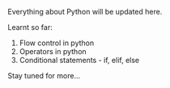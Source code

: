 Everything about Python will be updated here.

Learnt so far:
1. Flow control in python
2. Operators in python
3. Conditional statements - if, elif, else 

Stay tuned for more...
